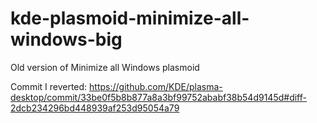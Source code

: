 # kde-plasmoid-minimize-all-windows-big
Old version of Minimize all Windows plasmoid

Commit I reverted: https://github.com/KDE/plasma-desktop/commit/33be0f5b8b877a8a3bf99752ababf38b54d9145d#diff-2dcb234296bd448939af253d95054a79
